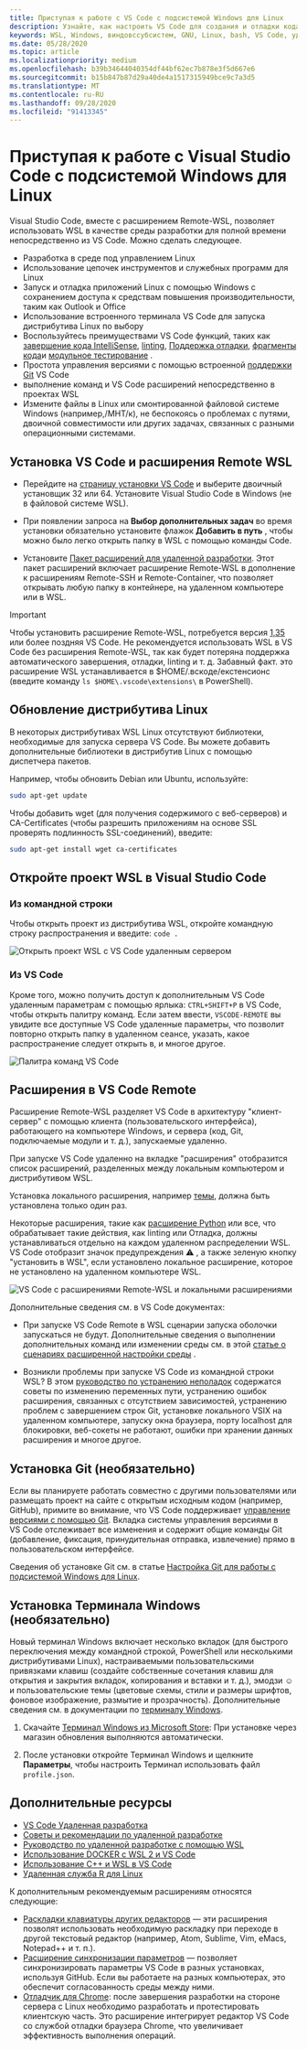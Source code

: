 ```yaml
---
title: Приступая к работе с VS Code с подсистемой Windows для Linux
description: Узнайте, как настроить VS Code для создания и отладки кода с помощью подсистемы Windows для Linux.
keywords: WSL, Windows, виндовссубсистем, GNU, Linux, bash, VS Code, удаленное расширение, отладка, путь, Visual Studio
ms.date: 05/28/2020
ms.topic: article
ms.localizationpriority: medium
ms.openlocfilehash: b39b34644040354df44bf62ec7b878e3f5d667e6
ms.sourcegitcommit: b15b847b87d29a40de4a1517315949bce9c7a3d5
ms.translationtype: MT
ms.contentlocale: ru-RU
ms.lasthandoff: 09/28/2020
ms.locfileid: "91413345"
---
```

# <a name="get-started-using-visual-studio-code-with-windows-subsystem-for-linux"></a>Приступая к работе с Visual Studio Code с подсистемой Windows для Linux

Visual Studio Code, вместе с расширением Remote-WSL, позволяет использовать WSL в качестве среды разработки для полной времени непосредственно из VS Code. Можно сделать следующее.

* Разработка в среде под управлением Linux
* Использование цепочек инструментов и служебных программ для Linux
* Запуск и отладка приложений Linux с помощью Windows с сохранением доступа к средствам повышения производительности, таким как Outlook и Office
* Использование встроенного терминала VS Code для запуска дистрибутива Linux по выбору
* Воспользуйтесь преимуществами VS Code функций, таких как [завершение кода IntelliSense](https://code.visualstudio.com/docs/editor/intellisense), [linting](https://code.visualstudio.com/docs/python/linting), [Поддержка отладки](https://code.visualstudio.com/docs/nodejs/nodejs-debugging), [фрагменты кода](https://code.visualstudio.com/docs/editor/userdefinedsnippets)и [модульное тестирование](https://code.visualstudio.com/docs/python/testing) .
* Простота управления версиями с помощью встроенной [поддержки Git](https://code.visualstudio.com/docs/editor/versioncontrol#_git-support) VS Code
* выполнение команд и VS Code расширений непосредственно в проектах WSL
* Измените файлы в Linux или смонтированной файловой системе Windows (например,/МНТ/к), не беспокоясь о проблемах с путями, двоичной совместимости или других задачах, связанных с разными операционными системами.

## <a name="install-vs-code-and-the-remote-wsl-extension"></a>Установка VS Code и расширения Remote WSL

* Перейдите на [страницу установки VS Code](https://code.visualstudio.com/download) и выберите двоичный установщик 32 или 64. Установите Visual Studio Code в Windows (не в файловой системе WSL).

* При появлении запроса на **Выбор дополнительных задач** во время установки обязательно установите флажок **Добавить в путь** , чтобы можно было легко открыть папку в WSL с помощью команды Code.

* Установите [Пакет расширений для удаленной разработки](https://marketplace.visualstudio.com/items?itemName=ms-vscode-remote.vscode-remote-extensionpack). Этот пакет расширений включает расширение Remote-WSL в дополнение к расширениям Remote-SSH и Remote-Container, что позволяет открывать любую папку в контейнере, на удаленном компьютере или в WSL.

> [!IMPORTANT]
> Чтобы установить расширение Remote-WSL, потребуется версия [1,35](https://code.visualstudio.com/updates/v1_35) или более поздняя VS Code. Не рекомендуется использовать WSL в VS Code без расширения Remote-WSL, так как будет потеряна поддержка автоматического завершения, отладки, linting и т. д. Забавный факт. это расширение WSL устанавливается в $HOME/.вскоде/екстенсионс (введите команду `ls $HOME\.vscode\extensions\` в PowerShell).

## <a name="update-your-linux-distribution"></a>Обновление дистрибутива Linux

В некоторых дистрибутивах WSL Linux отсутствуют библиотеки, необходимые для запуска сервера VS Code. Вы можете добавить дополнительные библиотеки в дистрибутив Linux с помощью диспетчера пакетов.

Например, чтобы обновить Debian или Ubuntu, используйте:

```bash
sudo apt-get update
```

Чтобы добавить wget (для получения содержимого с веб-серверов) и CA-Certificates (чтобы разрешить приложениям на основе SSL проверять подлинность SSL-соединений), введите:

```bash
sudo apt-get install wget ca-certificates
```

## <a name="open-a-wsl-project-in-visual-studio-code"></a>Откройте проект WSL в Visual Studio Code

### <a name="from-the-command-line"></a>Из командной строки

Чтобы открыть проект из дистрибутива WSL, откройте командную строку распространения и введите: `code .`

![Открыть проект WSL с VS Code удаленным сервером](../media/wsl-open-vs-code.gif)

### <a name="from-vs-code"></a>Из VS Code

Кроме того, можно получить доступ к дополнительным VS Code удаленным параметрам с помощью ярлыка: `CTRL+SHIFT+P` в VS Code, чтобы открыть палитру команд. Если затем ввести, `VSCODE-REMOTE` вы увидите все доступные VS Code удаленные параметры, что позволит повторно открыть папку в удаленном сеансе, указать, какое распространение следует открыть в, и многое другое.

![Палитра команд VS Code](../media/vscode-remote-command-palette.png)

## <a name="extensions-inside-of-vs-code-remote"></a>Расширения в VS Code Remote

Расширение Remote-WSL разделяет VS Code в архитектуру "клиент-сервер" с помощью клиента (пользовательского интерфейса), работающего на компьютере Windows, и сервера (код, Git, подключаемые модули и т. д.), запускаемые удаленно.

При запуске VS Code удаленно на вкладке "расширения" отобразится список расширений, разделенных между локальным компьютером и дистрибутивом WSL.

Установка локального расширения, например [темы](https://marketplace.visualstudio.com/search?target=VSCode&category=Themes&sortBy=Installs), должна быть установлена только один раз.

Некоторые расширения, такие как [расширение Python](https://marketplace.visualstudio.com/items?itemName=ms-python.python) или все, что обрабатывает такие действия, как linting или Отладка, должны устанавливаться отдельно на каждом удаленном распределении WSL. VS Code отобразит значок предупреждения ⚠ , а также зеленую кнопку "установить в WSL", если установлено локальное расширение, которое не установлено на удаленном компьютере WSL.

![VS Code с расширениями Remote-WSL и локальными расширениями](../media/vscode-remote-wsl-extensions.png)

Дополнительные сведения см. в VS Code документах:

* При запуске VS Code Remote в WSL сценарии запуска оболочки запускаться не будут. Дополнительные сведения о выполнении дополнительных команд или изменении среды см. в этой [статье о сценариях расширенной настройки среды](https://code.visualstudio.com/docs/remote/wsl#_advanced-environment-setup-script) .

* Возникли проблемы при запуске VS Code из командной строки WSL? В этом [руководство по устранению неполадок](https://code.visualstudio.com/docs/remote/troubleshooting#_fixing-problems-with-the-code-command-not-working) содержатся советы по изменению переменных пути, устранению ошибок расширения, связанных с отсутствием зависимостей, устранению проблем с завершением строк Git, установке локального VSIX на удаленном компьютере, запуску окна браузера, порту localhost для блокировки, веб-сокеты не работают, ошибки при хранении данных расширения и многое другое.

## <a name="install-git-optional"></a>Установка Git (необязательно)

Если вы планируете работать совместно с другими пользователями или размещать проект на сайте с открытым исходным кодом (например, GitHub), примите во внимание, что VS Code поддерживает [управление версиями с помощью Git](https://code.visualstudio.com/docs/editor/versioncontrol#_git-support). Вкладка системы управления версиями в VS Code отслеживает все изменения и содержит общие команды Git (добавление, фиксация, принудительная отправка, извлечение) прямо в пользовательском интерфейсе.

Сведения об установке Git см. в статье [Настройка Git для работы с подсистемой Windows для Linux](./wsl-git.md).

## <a name="install-windows-terminal-optional"></a>Установка Терминала Windows (необязательно)

Новый терминал Windows включает несколько вкладок (для быстрого переключения между командной строкой, PowerShell или несколькими дистрибутивами Linux), настраиваемыми пользовательскими привязками клавиш (создайте собственные сочетания клавиш для открытия и закрытия вкладок, копирования и вставки и т. д.), эмодзи ☺ и пользовательские темы (цветовые схемы, стили и размеры шрифтов, фоновое изображение, размытие и прозрачность). Дополнительные сведения см. в документации по [терминалу Windows](/windows/terminal).

1. Скачайте [Терминал Windows из Microsoft Store](https://www.microsoft.com/store/apps/9n0dx20hk701): При установке через магазин обновления выполняются автоматически.

2. После установки откройте Терминал Windows и щелкните **Параметры**, чтобы настроить Терминал использовать файл `profile.json`.

## <a name="additional-resources"></a>Дополнительные ресурсы

* [VS Code Удаленная разработка](https://code.visualstudio.com/docs/remote/remote-overview)
* [Советы и рекомендации по удаленной разработке](https://code.visualstudio.com/docs/remote/troubleshooting)
* [Руководство по удаленной разработке с помощью WSL](https://code.visualstudio.com/remote-tutorials/wsl/getting-started)
* [Использование DOCKER с WSL 2 и VS Code](https://code.visualstudio.com/blogs/2020/03/02/docker-in-wsl2)
* [Использование C++ и WSL в VS Code](https://code.visualstudio.com/docs/cpp/config-wsl)
* [Удаленная служба R для Linux](/visualstudio/rtvs/setting-up-remote-r-service-on-linux)

К дополнительным рекомендуемым расширениям относятся следующие:

* [Раскладки клавиатуры других редакторов](https://marketplace.visualstudio.com/search?target=VSCode&category=Keymaps&sortBy=Downloads) — эти расширения позволят использовать необходимую раскладку при переходе в другой текстовый редактор (например, Atom, Sublime, Vim, eMacs, Notepad++ и т. п.).
* [Расширение синхронизации параметров](https://marketplace.visualstudio.com/items?itemName=Shan.code-settings-sync) — позволяет синхронизировать параметры VS Code в разных установках, используя GitHub. Если вы работаете на разных компьютерах, это обеспечит согласованность среды между ними.
* [Отладчик для Chrome](https://code.visualstudio.com/blogs/2016/02/23/introducing-chrome-debugger-for-vs-code): после завершения разработки на стороне сервера с Linux необходимо разработать и протестировать клиентскую часть. Это расширение интегрирует редактор VS Code со службой отладки браузера Chrome, что увеличивает эффективность выполнения операций.
